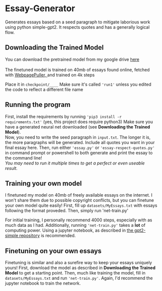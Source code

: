 # Essay-Generator
Generates essays based on a seed paragraph to mitigate laborious work using python simple-gpt2.
It respects quotes and has a generally logical flow.

## Downloading the Trained Model
You can download the pretrained model from my google drive
<a href="https://drive.google.com/drive/folders/11BeFiCpibfNUjyo6e3Vip7OknlsCIiaQ?usp=sharing">here</a><br><br>
The finetuned model is trained on 40mb of essays found online, fetched with <a href="https://github.com/ICSCodeClub/WebpagePuller">WebpagePuller, </a>
and trained on 4k steps

Place it in <code>checkpoint/____</code>
Make sure it's called <code>'run1'</code> unless you edited the code to reflect a different file name

## Running the program
First, install the requirements by running <code>'pip3 install -r requirements.txt'</code> (yes, this project does require python3)
Make sure you have a generated neural net downloaded (see <b>Downloading the Trained Model</b>).
<br>Now, you need to write the seed paragraph in <code>input.txt</code>. The longer it is, the more paragraphs will be generated. Include all quotes you want in your final essay here.
Then, run either <code>'essay.py'</code> or <code>'essay-respect-quotes.py'</code> in command prompt or powershell to both generate and print the essay to the command line!
<br><i>You may need to run it multiple times to get a perfect or even useable result.</i>

## Training your own model
I finetuned my model on 40mb of freely available essays on the internet. 
I won't share them due to possible copyright conflicts, but you can finetune your own model quite easily!
First, fill up <code>datasets/MyEssays.txt</code> with essays following the format proveded. Then, simply run 'net-train.py'

For initial training, I personally recommend 4000 steps, especially with as much data as I had.
Additionally, running <code>'net-train.py'</code> takes a <b>lot</b> of computing power. Using a jupyter notebook, as described in <a href="https://github.com/minimaxir/gpt-2-simple">the gpt2-simple repository</a> is recommended.

## Finetuning on your own essays
Finetuning is similar and also a surefire way to keep your essays uniquely yours!
First, download the model as described in <b>Downloading the Trained Model</b> to get a starting point.
Then, much like training the model, fill in <code>datasets/MyEssays.txt</code> and run <code>'net-train.py'</code>.
Again, I'd recommend the jupyter notebook to train the network.
